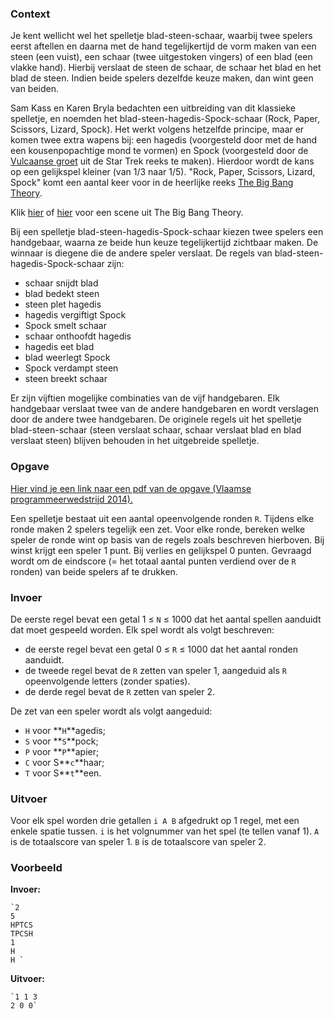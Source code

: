 ### Context

Je kent wellicht wel het spelletje blad-steen-schaar, waarbij twee spelers eerst aftellen en daarna met de hand tegelijkertijd de vorm maken van een steen (een vuist), een schaar (twee uitgestoken vingers) of een blad (een vlakke hand). Hierbij verslaat de steen de schaar, de schaar het blad en het blad de steen. Indien beide spelers dezelfde keuze maken, dan wint geen van beiden.

Sam Kass en Karen Bryla bedachten een uitbreiding van dit klassieke spelletje, en noemden het blad-steen-hagedis-Spock-schaar (Rock, Paper, Scissors, Lizard, Spock). Het werkt volgens hetzelfde principe, maar er komen twee extra wapens bij: een hagedis (voorgesteld door met de hand een kousenpopachtige mond te vormen) en Spock (voorgesteld door de [Vulcaanse groet](http://nl.wikipedia.org/wiki/Vulcaanse_groet) uit de Star Trek reeks te maken). Hierdoor wordt de kans op een gelijkspel kleiner (van 1/3 naar 1/5). "Rock, Paper, Scissors, Lizard, Spock" komt een aantal keer voor in de heerlijke reeks [The Big Bang Theory](http://nl.wikipedia.org/wiki/The_Big_Bang_Theory_%28televisieserie%29).

Klik [hier](https://www.youtube.com/watch?v=iSHPVCBsnLw) of [hier](https://www.youtube.com/watch?v=x5Q6-wMx-K8) voor een scene uit The Big Bang Theory.

Bij een spelletje blad-steen-hagedis-Spock-schaar kiezen twee spelers een handgebaar, waarna ze beide hun keuze tegelijkertijd zichtbaar maken. De winnaar is diegene die de andere speler verslaat. De regels van blad-steen-hagedis-Spock-schaar zijn:

* schaar snijdt blad
* blad bedekt steen
* steen plet hagedis
* hagedis vergiftigt Spock
* Spock smelt schaar
* schaar onthoofdt hagedis
* hagedis eet blad
* blad weerlegt Spock
* Spock verdampt steen
* steen breekt schaar

Er zijn vijftien mogelijke combinaties van de vijf handgebaren. Elk handgebaar verslaat twee van de andere handgebaren en wordt verslagen door de andere twee handgebaren. De originele regels uit het spelletje blad-steen-schaar (steen verslaat schaar, schaar verslaat blad en blad verslaat steen) blijven behouden in het uitgebreide spelletje.

### Opgave

[Hier vind je een link naar een pdf van de opgave (Vlaamse  programmeerwedstrijd 2014).](https://github.com/vlaamseprogrammeerwedstrijd/opgaves/blob/master/2014/cat1/spock/spock.pdf)

Een spelletje bestaat uit een aantal opeenvolgende ronden `R`. Tijdens elke ronde maken 2 spelers tegelijk een zet. Voor elke ronde, bereken welke speler de ronde wint op basis van de regels zoals beschreven hierboven. Bij winst krijgt een speler 1 punt. Bij verlies en gelijkspel 0 punten. Gevraagd wordt om de eindscore (= het totaal aantal punten verdiend over de `R` ronden) van beide spelers af te drukken.

### Invoer

De eerste regel bevat een getal 1 ≤ `N` ≤ 1000 dat het aantal spellen aanduidt dat moet gespeeld worden. Elk spel wordt als volgt beschreven:
* de eerste regel bevat een getal 0 ≤ `R` ≤ 1000 dat het aantal ronden aanduidt.
* de tweede regel bevat de `R` zetten van speler 1, aangeduid als `R` opeenvolgende letters (zonder spaties).
* de derde regel bevat de `R` zetten van speler 2.

De zet van een speler wordt als volgt aangeduid:
* `H` voor **`H`**agedis;
* `S` voor **`S`**pock;
* `P` voor **`P`**apier;
* `C` voor S**`c`**haar;
* `T` voor S**`t`**een.

### Uitvoer
Voor elk spel worden drie getallen `i A B` afgedrukt op 1 regel, met een enkele spatie tussen. `i` is het volgnummer van het spel (te tellen vanaf 1). `A` is de totaalscore van speler 1. `B` is de totaalscore van speler 2.

### Voorbeeld
**Invoer:**

    `2
    5
    HPTCS
    TPCSH
    1
    H
    H `   

**Uitvoer:**

    `1 1 3
    2 0 0`
